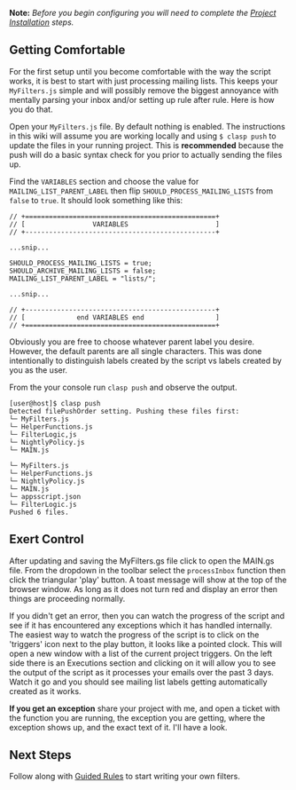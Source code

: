 **Note:** *Before you begin configuring you will need to complete the [Project Installation](installation.md) steps.*

## Getting Comfortable
For the first setup until you become comfortable with the way the script works, it is best to start with just processing mailing lists. This keeps your `MyFilters.js` simple and will possibly remove the biggest annoyance with mentally parsing your inbox and/or setting up rule after rule. Here is how you do that.

Open your `MyFilters.js` file. By default nothing is enabled.  The instructions in this wiki will assume you are working locally and using `$ clasp push` to update the files in your running project. This is **recommended** because the push will do a basic syntax check for you prior to actually sending the files up.

Find the `VARIABLES` section and choose the value for `MAILING_LIST_PARENT_LABEL` then flip `SHOULD_PROCESS_MAILING_LISTS` from `false` to `true`. It should look something like this:

~~~
// +================================================+
// [                 VARIABLES                      ]
// +------------------------------------------------+

...snip...

SHOULD_PROCESS_MAILING_LISTS = true;
SHOULD_ARCHIVE_MAILING_LISTS = false;
MAILING_LIST_PARENT_LABEL = "lists/";

...snip...

// +------------------------------------------------+
// [             end VARIABLES end                  ]
// +================================================+
~~~

Obviously you are free to choose whatever parent label you desire. However, the default parents are all single characters. This was done intentionally to distinguish labels created by the script vs labels created by you as the user.

From the your console run `clasp push` and observe the output.
~~~
[user@host]$ clasp push
Detected filePushOrder setting. Pushing these files first:
└─ MyFilters.js
└─ HelperFunctions.js
└─ FilterLogic,js
└─ NightlyPolicy.js
└─ MAIN.js

└─ MyFilters.js
└─ HelperFunctions.js
└─ NightlyPolicy.js
└─ MAIN.js
└─ appsscript.json
└─ FilterLogic.js
Pushed 6 files.

~~~

## Exert Control

After updating and saving the MyFilters.gs file click to open the MAIN.gs file. From the dropdown in the toolbar select the `processInbox` function then click the triangular 'play' button. A toast message will show at the top of the browser window. As long as it does not turn red and display an error then things are proceeding normally.

If you didn't get an error, then you can watch the progress of the script and see if it has encountered any exceptions which it has handled internally.  The easiest way to watch the progress of the script is to click on the 'triggers' icon next to the play button, it looks like a pointed clock. This will open a new window with a list of the current project triggers. On the left side there is an Executions section and clicking on it will allow you to see the output of the script as it processes your emails over the past 3 days. Watch it go and you should see mailing list labels getting automatically created as it works.

**If you get an exception** share your project with me, and open a ticket with the function you are running, the exception you are getting, where the exception shows up, and the exact text of it. I'll have a look.

## Next Steps
Follow along with [Guided Rules](guided-rules.md) to start writing your own filters.